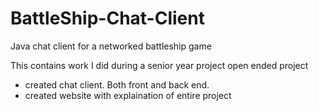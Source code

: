 # BattleShip-Chat-Client
Java chat client for a networked battleship game

This contains work I did during a senior year project open ended project
- created chat client. Both front and back end. 
- created website with explaination of entire project
